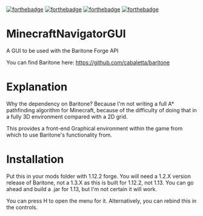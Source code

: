 [![forthebadge](https://forthebadge.com/images/badges/built-with-resentment.svg)](https://forthebadge.com) [![forthebadge](https://forthebadge.com/images/badges/fuck-it-ship-it.svg)](https://forthebadge.com) [![forthebadge](https://forthebadge.com/images/badges/made-with-java.svg)](https://forthebadge.com) [![forthebadge](https://forthebadge.com/images/badges/powered-by-jeffs-keyboard.svg)](https://forthebadge.com)
# MinecraftNavigatorGUI
A GUI to be used with the Baritone Forge API

You can find Baritone here: https://github.com/cabaletta/baritone

# Explanation
Why the dependency on Baritone? Because I'm not writing a full A* pathfinding algorithm for Minecraft, because of the difficulty of doing that in a fully 3D environment compared with a 2D grid.

This provides a front-end Graphical environment within the game from which to use Baritone's functionality from.

# Installation

Put this in your mods folder with 1.12.2 forge. You will need a 1.2.X version release of Baritone, not a 1.3.X as this is built for 1.12.2, not 1.13. You can go ahead and build a .jar for 1.13, but I'm not certain it will work.

You can press H to open the menu for it. Alternatively, you can rebind this in the controls.
